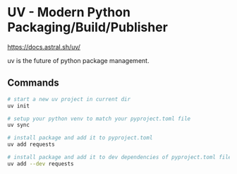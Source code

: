 # UV - Modern Python Packaging/Build/Publisher

https://docs.astral.sh/uv/

uv is the future of python package management.

## Commands

```bash
# start a new uv project in current dir
uv init

# setup your python venv to match your pyproject.toml file
uv sync

# install package and add it to pyproject.toml
uv add requests

# install package and add it to dev dependencies of pyproject.toml file
uv add --dev requests 
```